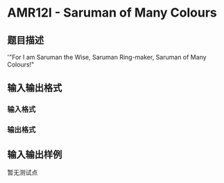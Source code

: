 # AMR12I - Saruman of Many Colours

## 题目描述

'"For I am Saruman the Wise, Saruman Ring-maker, Saruman of Many Colours!"

## 输入输出格式

### 输入格式

### 输出格式

## 输入输出样例

暂无测试点

